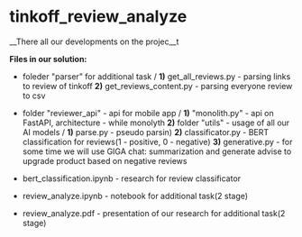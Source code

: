 # tinkoff_review_analyze
__There all our developments on the projec__t

**Files in our solution:**

- foleder "parser" for additional task /
      **1)** get_all_reviews.py - parsing links to review of tinkoff
      **2)** get_reviews_content.py - parsing everyone review to csv

- folder "reviewer_api" - api for mobile app /
      **1)** "monolith.py" - api on FastAPI, architecture - while monolyth
      **2)** folder "utils" - usage of all our AI models /
            **1)** parse.py - pseudo parsin)
            **2)** classificator.py - BERT classification for reviews(1 - positive, 0 - negative)
            **3)** generative.py - for some time we will use GIGA chat: summarization and generate advise to upgrade product based on negative reviews

- bert_classification.ipynb - research for review classificator
- review_analyze.ipynb - notebook for additional task(2 stage)
- review_analyze.pdf - presentation of our research for additional task(2 stage)
            
